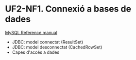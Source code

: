 # UF2-NF1. Connexió a bases de dades

[MySQL Reference manual](https://dev.mysql.com/doc/refman/8.0/en/)

  * JDBC: model connectat (ResultSet)
  * JDBC: model desconnectat (CachedRowSet)
  * Capes d'accés a dades